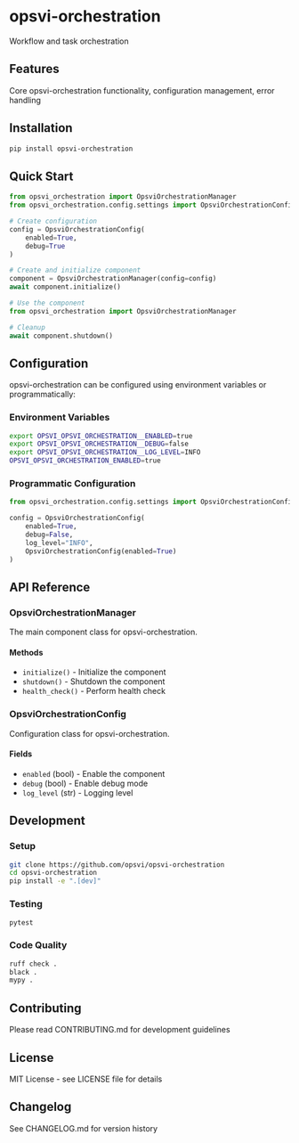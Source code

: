 # opsvi-orchestration

Workflow and task orchestration

## Features

Core opsvi-orchestration functionality, configuration management, error handling

## Installation

```bash
pip install opsvi-orchestration
```

## Quick Start

```python
from opsvi_orchestration import OpsviOrchestrationManager
from opsvi_orchestration.config.settings import OpsviOrchestrationConfig

# Create configuration
config = OpsviOrchestrationConfig(
    enabled=True,
    debug=True
)

# Create and initialize component
component = OpsviOrchestrationManager(config=config)
await component.initialize()

# Use the component
from opsvi_orchestration import OpsviOrchestrationManager

# Cleanup
await component.shutdown()
```

## Configuration

opsvi-orchestration can be configured using environment variables or programmatically:

### Environment Variables

```bash
export OPSVI_OPSVI_ORCHESTRATION__ENABLED=true
export OPSVI_OPSVI_ORCHESTRATION__DEBUG=false
export OPSVI_OPSVI_ORCHESTRATION__LOG_LEVEL=INFO
OPSVI_OPSVI_ORCHESTRATION_ENABLED=true
```

### Programmatic Configuration

```python
from opsvi_orchestration.config.settings import OpsviOrchestrationConfig

config = OpsviOrchestrationConfig(
    enabled=True,
    debug=False,
    log_level="INFO",
    OpsviOrchestrationConfig(enabled=True)
)
```

## API Reference

### OpsviOrchestrationManager

The main component class for opsvi-orchestration.

#### Methods

- `initialize()` - Initialize the component
- `shutdown()` - Shutdown the component
- `health_check()` - Perform health check


### OpsviOrchestrationConfig

Configuration class for opsvi-orchestration.

#### Fields

- `enabled` (bool) - Enable the component
- `debug` (bool) - Enable debug mode
- `log_level` (str) - Logging level


## Development

### Setup

```bash
git clone https://github.com/opsvi/opsvi-orchestration
cd opsvi-orchestration
pip install -e ".[dev]"
```

### Testing

```bash
pytest
```

### Code Quality

```bash
ruff check .
black .
mypy .
```

## Contributing

Please read CONTRIBUTING.md for development guidelines

## License

MIT License - see LICENSE file for details

## Changelog

See CHANGELOG.md for version history
